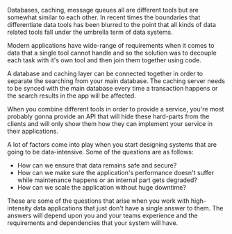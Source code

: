 Databases, caching, message queues all are different tools but are somewhat similar to each other. In recent times the boundaries that differentiate data tools has been blurred to the point that all kinds of data related tools fall under the umbrella term of data systems.

Modern applications have wide-range of requirements when it comes to data that a single tool cannot handle and so the solution was to decouple each task with it's own tool and then join them together using code.

A database and caching layer can be connected together in order to separate the searching from your main database. The caching server needs to be synced with the main database every time a transaction happens or the search results in the app will be affected.

When you combine different tools in order to provide a service, you're most probably gonna provide an API that will hide these hard-parts from the clients and will only show them how they can implement your service in their applications.

A lot of factors come into play when you start designing systems that are going to be data-intensive. Some of the questions are as follows:

- How can we ensure that data remains safe and secure?
- How can we make sure the application's performance doesn't suffer while maintenance happens or an internal part gets degraded?
- How can we scale the application without huge downtime?

These are some of the questions that arise when you work with high-intensity data applications that just don't have a single answer to them. The answers will depend upon you and your teams experience and the requirements and dependencies that your system will have.
